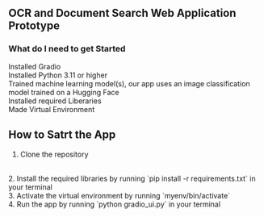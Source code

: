 ## OCR and Document Search Web Application Prototype

### What do I need to get Started
Installed Gradio
<br>
Installed Python 3.11 or higher
<br>
Trained machine learning model(s), our app uses an image
 classification model trained on a Hugging Face
<br>
Installed required Liberaries
<br>
Made Virtual Environment
<br>

## How to Satrt the App
1. Clone the repository
<br>
2. Install the required libraries by running `pip install -r requirements.txt` in your terminal
<br>
3. Activate the virtual environment by running `myenv/bin/activate`
<br>
4. Run the app by running `python gradio_ui.py` in your terminal